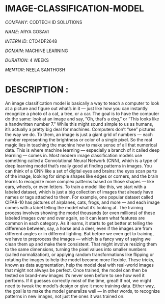 # IMAGE-CLASSIFICATION-MODEL

*COMPANY*: CODTECH ID SOLUTIONS

*NAME*: ARYA GOSAVI

*INTERN ID*: CTO4DF2648

*DOMAIN*: MACHINE LEARNING

*DURATION*: 4 WEEKS

*MENTOR*: NEELA SANTHOSH

# DESCRIPTION : 
An image classification model is basically a way to teach a computer to look at a picture and figure out what’s in it — just like how you can instantly recognize a photo of a cat, a tree, or a car. The goal is to have the computer do the same: look at an image and say, “Oh, that’s a dog,” or “This looks like a handwritten number 7.” While this might sound simple to us as humans, it’s actually a pretty big deal for machines. Computers don’t “see” pictures the way we do. To them, an image is just a giant grid of numbers — each number representing the brightness or color of a single pixel. So the real magic lies in teaching the machine how to make sense of all that numerical data.
This is where machine learning — especially a branch of it called deep learning — comes in. Most modern image classification models use something called a Convolutional Neural Network (CNN), which is a type of deep learning model that’s really good at finding patterns in images. You can think of a CNN like a set of digital eyes and brains: the eyes scan parts of the image, looking for simple shapes like edges or corners, and the brain learns to recognize more complex patterns based on those shapes — like ears, wheels, or even letters.
To train a model like this, we start with a labeled dataset, which is just a big collection of images that already have names or tags attached to them. For example, one popular dataset called CIFAR-10 has pictures of airplanes, cats, frogs, and more — and each image comes with a label telling the model what it’s looking at. The training process involves showing the model thousands (or even millions) of these labeled images over and over again, so it can learn what features are common in each category. As it learns, it starts to get better at telling the difference between, say, a horse and a deer, even if the images are from different angles or in different lighting.
But before we even get to training, we have to preprocess the images — which is a fancy way of saying we clean them up and make them consistent. That might involve resizing them to the same dimensions, turning the pixel values into smaller numbers (called normalization), or applying random transformations like flipping or rotating the images to help the model become more flexible. These tricks, known as data augmentation, help the model deal with real-world images that might not always be perfect.
Once trained, the model can then be tested on brand-new images it’s never seen before to see how well it performs. If it guesses correctly most of the time, great! If not, we might need to tweak the model’s design or give it more training data. Either way, the goal is to make the model generalize well — in other words, to recognize patterns in new images, not just the ones it was trained on.
